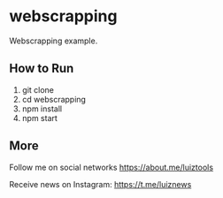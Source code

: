 # webscrapping
Webscrapping example.

## How to Run

1. git clone
2. cd webscrapping
3. npm install
4. npm start

## More

Follow me on social networks https://about.me/luiztools

Receive news on Instagram: https://t.me/luiznews